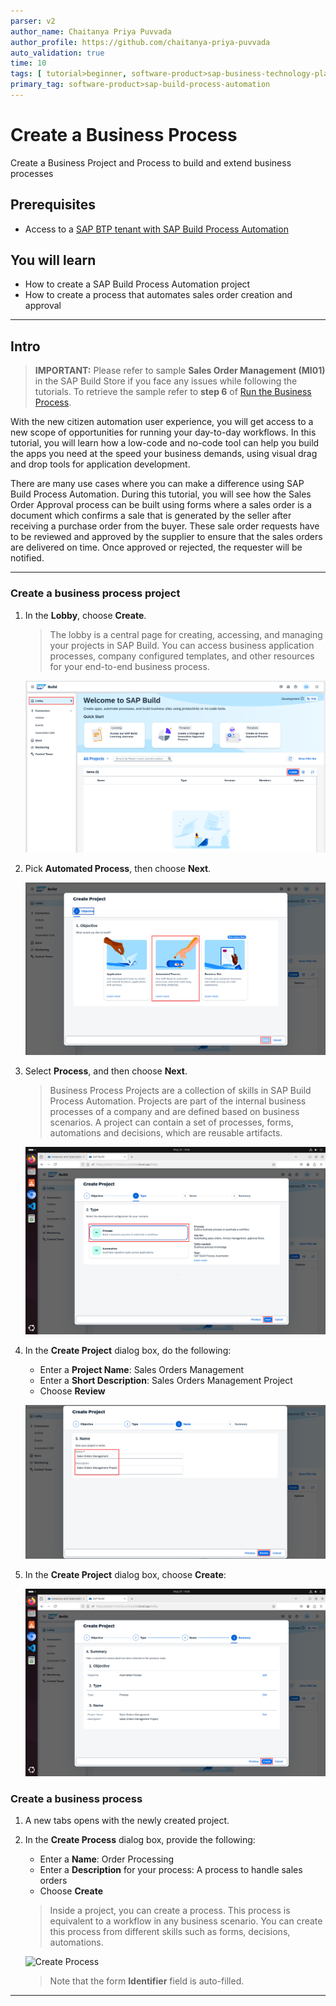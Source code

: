 ```yaml
---
parser: v2
author_name: Chaitanya Priya Puvvada
author_profile: https://github.com/chaitanya-priya-puvvada
auto_validation: true
time: 10
tags: [ tutorial>beginner, software-product>sap-business-technology-platform, tutorial>free-tier ]
primary_tag: software-product>sap-build-process-automation
---
```


# Create a Business Process
<!-- description --> Create a Business Project and Process to build and extend business processes

## Prerequisites
 - Access to a [SAP BTP tenant with SAP Build Process Automation](spa-subscribe-booster)


## You will learn
  - How to create a SAP Build Process Automation project
  - How to create a process that automates sales order creation and approval

---

## Intro
> **IMPORTANT:** Please refer to sample **Sales Order Management (MI01)** in the SAP Build Store if you face any issues while following the tutorials. To retrieve the sample refer to **step 6** of [Run the Business Process](spa-run-process).

With the new citizen automation user experience, you will get access to a new scope of opportunities for running your day-to-day workflows. In this tutorial, you will learn how a low-code and no-code tool can help you build the apps you need at the speed your business demands, using visual drag and drop tools for application development.

There are many use cases where you can make a difference using SAP Build Process Automation. During this tutorial, you will see how the Sales Order Approval process can be built using forms where a sales order is a document which confirms a sale that is generated by the seller after receiving a purchase order from the buyer. These sale order requests have to be reviewed and approved by the supplier to ensure that the sales orders are delivered on time. Once approved or rejected, the requester will be notified.

---

### Create a business process project


1. In the **Lobby**, choose **Create**.

    > The lobby is a central page for creating, accessing, and managing your projects in SAP Build. You can access business application processes, company configured templates, and other resources for your end-to-end business process.

    <!-- border -->
    ![Lobby](001.png)

2. Pick **Automated Process**, then choose **Next**.

    <!-- border -->
    ![Create a Project](002.png)

3. Select **Process**, and then choose **Next**.

    > Business Process Projects are a collection of skills in SAP Build Process Automation. Projects are part of the internal business processes of a company and are defined based on business scenarios. A project can contain a set of processes, forms, automations and decisions, which are reusable artifacts.

    <!-- border -->
    ![Create a Project](003.png)


4. In the **Create Project** dialog box, do the following:
   
    - Enter a **Project Name**: Sales Orders Management
    - Enter a **Short Description**: Sales Orders Management Project
    - Choose **Review**

    <!-- border -->
    ![Project information](004.png)


5. In the **Create Project** dialog box, choose **Create**:

    <!-- border -->
    ![Project information](004b.png)

### Create a business process


1. A new tabs opens with the newly created project.

2. In the **Create Process** dialog box, provide the following:
   
    - Enter a **Name**: Order Processing
    - Enter a **Description** for your process: A process to handle sales orders
    - Choose **Create**

    > Inside a project, you can create a process. This process is equivalent to a workflow in any business scenario. You can create this process from different skills such as forms, decisions, automations.

    <!-- border -->
    ![Create Process](005.png)

    > Note that the form **Identifier** field is auto-filled.


---
